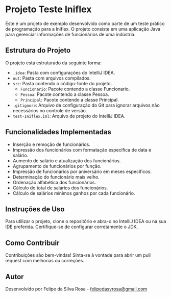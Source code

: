 # Projeto Teste Iniflex

Este é um projeto de exemplo desenvolvido como parte de um teste prático de programação para a Iniflex. O projeto consiste em uma aplicação Java para gerenciar informações de funcionários de uma indústria.

## Estrutura do Projeto

O projeto está estruturado da seguinte forma:

- `.idea`: Pasta com configurações do IntelliJ IDEA.
- `out`: Pasta com arquivos compilados.
- `src`: Pasta contendo o código-fonte do projeto.
  - `Funcionario`: Pacote contendo a classe Funcionario.
  - `Pessoa`: Pacote contendo a classe Pessoa.
  - `Principal`: Pacote contendo a classe Principal.
- `.gitignore`: Arquivo de configuração do Git para ignorar arquivos não necessários no controle de versão.
- `test-Iniflex.iml`: Arquivo de projeto do IntelliJ IDEA.

## Funcionalidades Implementadas

- Inserção e remoção de funcionários.
- Impressão dos funcionários com formatação específica de data e salário.
- Aumento de salário e atualização dos funcionários.
- Agrupamento de funcionários por função.
- Impressão de funcionários por aniversário em meses específicos.
- Determinação do funcionário mais velho.
- Ordenação alfabética dos funcionários.
- Cálculo do total de salários dos funcionários.
- Cálculo de salários mínimos ganhos por cada funcionário.

## Instruções de Uso

Para utilizar o projeto, clone o repositório e abra-o no IntelliJ IDEA ou na sua IDE preferida. Certifique-se de configurar corretamente o JDK.

## Como Contribuir

Contribuições são bem-vindas! Sinta-se à vontade para abrir um pull request com melhorias ou correções.

## Autor

Desenvolvido por Felipe da Silva Rosa - felipedasvrosa@gmail.com
